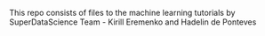 This repo consists of files to the machine learning tutorials by SuperDataScience Team -
Kirill Eremenko and Hadelin de Ponteves
